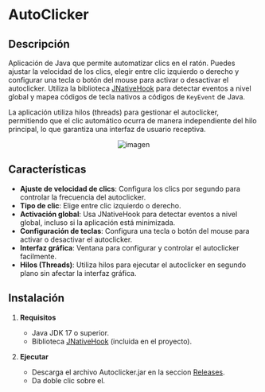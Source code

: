 # AutoClicker

## Descripción

Aplicación de Java que permite automatizar clics en el ratón. Puedes ajustar la velocidad de los clics, elegir entre clic izquierdo o derecho y configurar una tecla o botón del mouse para activar o desactivar el autoclicker. Utiliza la biblioteca [JNativeHook](https://github.com/kwhat/jnativehook) para detectar eventos a nivel global y mapea códigos de tecla nativos a códigos de `KeyEvent` de Java.

La aplicación utiliza hilos (threads) para gestionar el autoclicker, permitiendo que el clic automático ocurra de manera independiente del hilo principal, lo que garantiza una interfaz de usuario receptiva.

<div align="center">
	<img src="https://i.ibb.co/d44RDv7/img.png" alt="imagen">
</div>

## Características

- **Ajuste de velocidad de clics**: Configura los clics por segundo para controlar la frecuencia del autoclicker.
- **Tipo de clic**: Elige entre clic izquierdo o derecho.
- **Activación global**: Usa JNativeHook para detectar eventos a nivel global, incluso si la aplicación está minimizada.
- **Configuración de teclas**: Configura una tecla o botón del mouse para activar o desactivar el autoclicker.
- **Interfaz gráfica**: Ventana para configurar y controlar el autoclicker facilmente.
- **Hilos (Threads)**: Utiliza hilos para ejecutar el autoclicker en segundo plano sin afectar la interfaz gráfica.


## Instalación

1. **Requisitos**
   - Java JDK 17 o superior.
   - Biblioteca [JNativeHook](https://github.com/kwhat/jnativehook) (incluida en el proyecto).

2. **Ejecutar**
   - Descarga el archivo Autoclicker.jar en la seccion [Releases](https://github.com/FrankSkep/Autoclicker/releases/tag/1.0).
   - Da doble clic sobre el.
